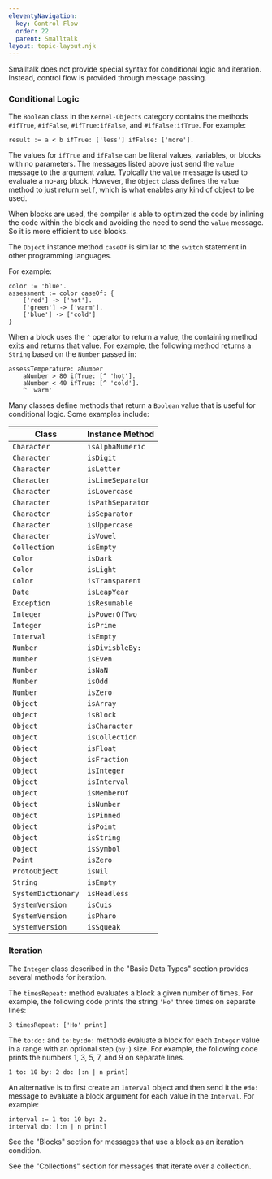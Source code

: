 ```yaml
---
eleventyNavigation:
  key: Control Flow
  order: 22
  parent: Smalltalk
layout: topic-layout.njk
---
```


Smalltalk does not provide special syntax for conditional logic and iteration.
Instead, control flow is provided through message passing.

### Conditional Logic

The `Boolean` class in the `Kernel-Objects` category contains the methods
`#ifTrue`, `#ifFalse`, `#ifTrue:ifFalse`, and `#ifFalse:ifTrue`.
For example:

```smalltalk
result := a < b ifTrue: ['less'] ifFalse: ['more'].
```

The values for `ifTrue` and `ifFalse` can be
literal values, variables, or blocks with no parameters.
The messages listed above just send the `value` message to the argument value.
Typically the `value` message is used to evaluate a no-arg block.
However, the `Object` class defines the `value` method to just return `self`,
which is what enables any kind of object to be used.

When blocks are used, the compiler is able to optimized the code by
inlining the code within the block and
avoiding the need to send the `value` message.
So it is more efficient to use blocks.

The `Object` instance method `caseOf` is similar to
the `switch` statement in other programming languages.

For example:

```smalltalk
color := 'blue'.
assessment := color caseOf: {
    ['red'] -> ['hot'].
    ['green'] -> ['warm'].
    ['blue'] -> ['cold']
}
```

When a block uses the `^` operator to return a value,
the containing method exits and returns that value.
For example, the following method returns
a `String` based on the `Number` passed in:

```smalltalk
assessTemperature: aNumber
    aNumber > 80 ifTrue: [^ 'hot'].
    aNumber < 40 ifTrue: [^ 'cold'].
    ^ 'warm'
```

Many classes define methods that return a `Boolean` value
that is useful for conditional logic. Some examples include:

| Class              | Instance Method   |
| ------------------ | ----------------- |
| `Character`        | `isAlphaNumeric`  |
| `Character`        | `isDigit`         |
| `Character`        | `isLetter`        |
| `Character`        | `isLineSeparator` |
| `Character`        | `isLowercase`     |
| `Character`        | `isPathSeparator` |
| `Character`        | `isSeparator`     |
| `Character`        | `isUppercase`     |
| `Character`        | `isVowel`         |
| `Collection`       | `isEmpty`         |
| `Color`            | `isDark`          |
| `Color`            | `isLight`         |
| `Color`            | `isTransparent`   |
| `Date`             | `isLeapYear`      |
| `Exception`        | `isResumable`     |
| `Integer`          | `isPowerOfTwo`    |
| `Integer`          | `isPrime`         |
| `Interval`         | `isEmpty`         |
| `Number`           | `isDivisbleBy:`   |
| `Number`           | `isEven`          |
| `Number`           | `isNaN`           |
| `Number`           | `isOdd`           |
| `Number`           | `isZero`          |
| `Object`           | `isArray`         |
| `Object`           | `isBlock`         |
| `Object`           | `isCharacter`     |
| `Object`           | `isCollection`    |
| `Object`           | `isFloat`         |
| `Object`           | `isFraction`      |
| `Object`           | `isInteger`       |
| `Object`           | `isInterval`      |
| `Object`           | `isMemberOf`      |
| `Object`           | `isNumber`        |
| `Object`           | `isPinned`        |
| `Object`           | `isPoint`         |
| `Object`           | `isString`        |
| `Object`           | `isSymbol`        |
| `Point`            | `isZero`          |
| `ProtoObject`      | `isNil`           |
| `String`           | `isEmpty`         |
| `SystemDictionary` | `isHeadless`      |
| `SystemVersion`    | `isCuis`          |
| `SystemVersion`    | `isPharo`         |
| `SystemVersion`    | `isSqueak`        |

### Iteration

The `Integer` class described in the "Basic Data Types" section
provides several methods for iteration.

The `timesRepeat:` method evaluates a block a given number of times.
For example, the following code prints the string `'Ho'`
three times on separate lines:

```smalltalk
3 timesRepeat: ['Ho' print]
```

The `to:do:` and `to:by:do:` methods evaluate a block
for each `Integer` value in a range with an optional step (`by:`) size.
For example, the following code prints
the numbers 1, 3, 5, 7, and 9 on separate lines.

```smalltalk
1 to: 10 by: 2 do: [:n | n print]
```

An alternative is to first create an `Interval` object and
then send it the `#do:` message to evaluate a block argument
for each value in the `Interval`.
For example:

```smalltalk
interval := 1 to: 10 by: 2.
interval do: [:n | n print]
```

See the "Blocks" section for messages that
use a block as an iteration condition.

See the "Collections" section for messages that iterate over a collection.
